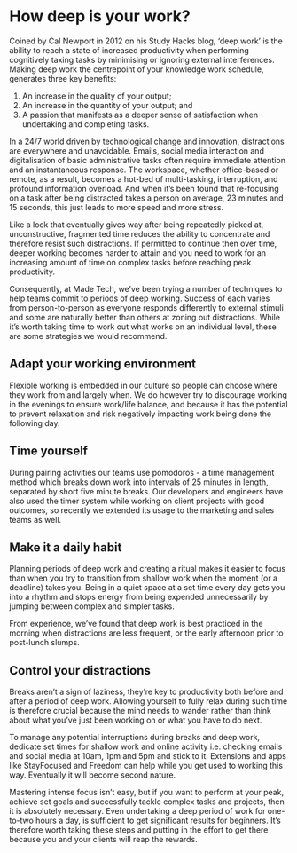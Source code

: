 # How deep is your work?

Coined by Cal Newport in 2012 on his Study Hacks blog, ‘deep work’ is the ability to reach a state of increased productivity when performing cognitively taxing tasks by minimising or ignoring external interferences. 
Making deep work the centrepoint of your knowledge work schedule, generates three key benefits:
1. An increase in the quality of your output;
2. An increase in the quantity of your output; and 
3. A passion that manifests as a deeper sense of satisfaction when undertaking and completing tasks.

In a 24/7 world driven by technological change and innovation, distractions are everywhere and unavoidable. Emails, social media interaction and digitalisation of basic administrative tasks often require immediate attention and an instantaneous response. The workspace, whether office-based or remote, as a result, becomes a hot-bed of multi-tasking, interruption, and profound information overload. And when it’s been found that re-focusing on a task after being distracted takes a person on average, 23 minutes and 15 seconds, this just leads to more speed and more stress. 

Like a lock that eventually gives way after being repeatedly picked at, unconstructive, fragmented time reduces the ability to concentrate and therefore resist such distractions. If permitted to continue then over time, deeper working becomes harder to attain and you need to work for an increasing amount of time on complex tasks before reaching peak productivity.

Consequently, at Made Tech, we’ve been trying a number of techniques to help teams commit to periods of deep working. Success of each varies from person-to-person as everyone responds differently to external stimuli and some are naturally better than others at zoning out distractions. While it’s worth taking time to work out what works on an individual level, these are some strategies we would recommend. 

## Adapt your working environment

Flexible working is embedded in our culture so people can choose where they work from and largely when. We do however try to discourage working in the evenings to ensure work/life balance, and because it has the potential to prevent relaxation and risk negatively impacting work being done the following day.     

## Time yourself

During pairing activities our teams use pomodoros - a time management method which breaks down work into intervals of 25 minutes in length, separated by short five minute breaks.  Our developers and engineers have also used the timer system while working on client projects with good outcomes, so recently we extended its usage to the marketing and sales teams as well. 

## Make it a daily habit

Planning periods of deep work and creating a ritual makes it easier to focus than when you try to transition from shallow work when the moment (or a deadline) takes you. Being in a quiet space at a set time every day gets you into a rhythm and stops energy from being expended unnecessarily by jumping between complex and simpler tasks.  

From experience, we’ve found that deep work is best practiced in the morning when distractions are less frequent, or the early afternoon prior to post-lunch slumps.  

## Control your distractions

Breaks aren’t a sign of laziness, they’re key to productivity both before and after a period of deep work. Allowing yourself to fully relax during such time is therefore crucial because the mind needs to wander rather than think about what you’ve just been working on or what you have to do next. 

To manage any potential interruptions during breaks and deep work, dedicate set times for shallow work and online activity i.e. checking emails and social media at 10am, 1pm and 5pm and stick to it. Extensions and apps like StayFocused and Freedom can help while you get used to working this way. Eventually it will become second nature. 

Mastering intense focus isn’t easy, but if you want to perform at your peak, achieve set goals and successfully tackle complex tasks and projects, then it is absolutely necessary. Even undertaking a deep period of work for one-to-two hours a day, is sufficient to get significant results for beginners. It’s therefore worth taking these steps and putting in the effort to get there because you and your clients will reap the rewards.
